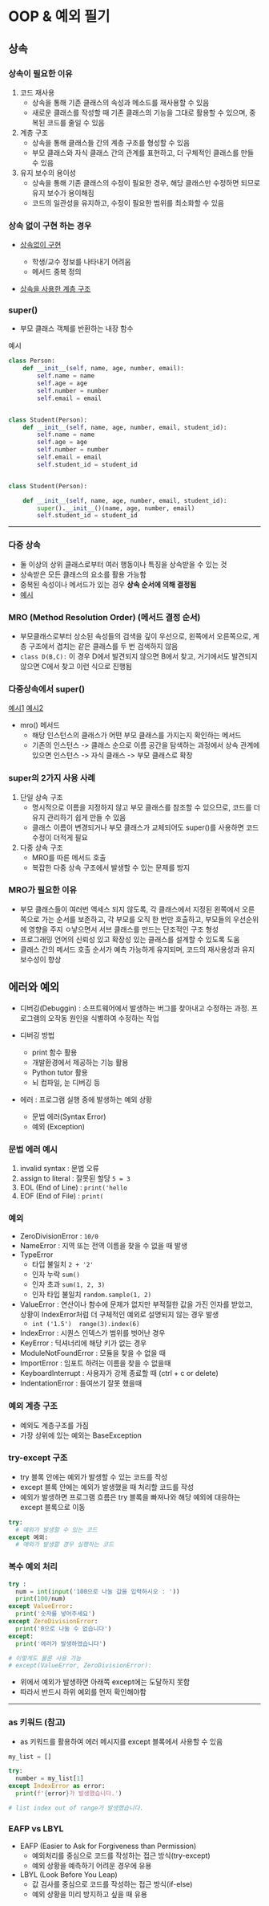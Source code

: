# OOP & 예외 필기

## 상속

### 상속이 필요한 이유
1. 코드 재사용
   - 상속을 통해 기존 클래스의 속성과 메소드를 재사용할 수 있음
   - 새로운 클래스를 작성할 때 기존 클래스의 기능을 그대로 활용할 수 있으며, 중복된 코드를 줄일 수 있음
2. 계층 구조
   - 상속을 통해 클래스들 간의 계층 구조를 형성할 수 있음
   - 부모 클래스와 자식 클래스 간의 관계를 표현하고, 더 구체적인 클래스를 만들 수 있음
3. 유지 보수의 용이성
   - 상속을 통해 기존 클래스의 수정이 필요한 경우, 해당 클래스만 수정하면 되므로 유지 보수가 용이해짐
   - 코드의 일관성을 유지하고, 수정이 필요한 범위를 최소화할 수 있음


### 상속 없이 구현 하는 경우

- [상속없이 구현](/example_code/01-basic.py)
  - 학생/교수 정보를 나타내기 어려움
  - 메서드 중복 정의

- [상속을 사용한 계층 구조](/example_code/01-inheritance.py)

### super()
- 부모 클래스 객체를 반환하는 내장 함수  

예시  
```python
class Person:
    def __init__(self, name, age, number, email):
        self.name = name
        self.age = age
        self.number = number
        self.email = email


class Student(Person):
    def __init__(self, name, age, number, email, student_id):
        self.name = name
        self.age = age
        self.number = number
        self.email = email
        self.student_id = student_id


class Student(Person):

    def __init__(self, name, age, number, email, student_id):
        super().__init__()(name, age, number, email)
        self.student_id = student_id
```
---
### 다중 상속
- 둘 이상의 상위 클래스로부터 여러 행동이나 특징을 상속받을 수 있는 것
- 상속받은 모든 클래스의 요소를 활용 가능함
- 중복된 속성이나 메서드가 있는 경우 **상속 순서에 의해 결정됨**
- [예시](example_code/03-multiple-inheritance.py)

### MRO (Method Resolution Order) (메서드 결정 순서)
- 부모클래스로부터 상소된 속성들의 검색을 깊이 우선으로, 왼쪽에서 오른쪽으로, 계층 구조에서 겹치는 같은 클래스를 두 번 검색하지 않음
- `class D(B,C):` 이 경우 D에서 발견되지 않으면 B에서 찾고, 거기에서도 발견되지 않으면 C에서 찾고 이런 식으로 진행됨

### 다중상속에서 super()
[예시1](example_code/04-super-with-multiple.py)
[예시2](example_code/05-super-with-multiple.py)

- mro() 메서드
  - 해당 인스턴스의 클래스가 어떤 부모 클래스를 가지는지 확인하는 메서드
  - 기존의 인스턴스 -> 클래스 순으로 이름 공간을 탐색하는 과정에서 상속 관계에 있으면 인스턴스 -> 자식 클래스 -> 부모 클래스로 확장

### super의 2가지 사용 사례
1. 단일 상속 구조
     - 명시적으로 이름을 지정하지 않고 부모 클래스를 참조할 수 있으므로, 코드를 더 유지 관리하기 쉽게 만들 수 있음
     - 클래스 이름이 변경되거나 부모 클래스가 교체되어도 super()를 사용하면 코드 수정이 더적게 필요
2. 다중 상속 구조
   - MRO를 따른 메서드 호출
   - 복잡한 다중 상속 구조에서 발생할 수 있는 문제를 방지

### MRO가 필요한 이유
- 부모 클래스들이 여러번 액세스 되지 않도록, 각 클래스에서 지정된 왼쪽에서 오른쪽으로 가는 순서를 보존하고, 각 부모를 오직 한 번만 호출하고, 부모들의 우선순위에 영향을 주지 ㅇ낳으면서 서브 클래스를 만드는 단조적인 구조 형성
- 프로그래밍 언어의 신뢰성 있고 확장성 있는 클래스를 설계할 수 있도록 도움
- 클래스 간의 메서드 호출 순서가 예측 가능하게 유지되며, 코드의 재사용성과 유지보수성이 향상

## 에러와 예외
- 디버깅(Debuggin) : 소프트웨어에서 발생하는 버그를 찾아내고 수정하는 과정. 프로그램의 오작동 원인을 식별하여 수정하는 작업
- 디버깅 방법
  - print 함수 활용
  - 개발환경에서 제공하는 기능 활용
  - Python tutor 활용
  - 뇌 컴파일, 눈 디버깅 등

- 에러 : 프로그램 실행 중에 발생하는 예외 상황
  - 문법 에러(Syntax Error)
  - 예외 (Exception)

### 문법 에러 예시
1. invalid syntax : 문법 오류
2. assign to literal : 잘못된 할당 `5 = 3`
3. EOL (End of Line) : `print('hello`
4. EOF (End of File) : `print(`

### 예외
- ZeroDivisionError : `10/0`
- NameError : 지역 또는 전역 이름을 찾을 수 없을 때 발생
- TypeError
  - 타입 불일치 `2 + '2'`
  - 인자 누락 `sum()`
  - 인자 초과 `sum(1, 2, 3)`
  - 인자 타입 불일치 `random.sample(1, 2)`
- ValueError : 연산이나 함수에 문제가 없지만 부적절한 값을 가진 인자를 받았고, 상황이 IndexError처럼 더 구체적인 예외로 설명되지 않는 경우 발생
  - `int ('1.5')  range(3).index(6)`
- IndexError : 시퀀스 인덱스가 범위를 벗어난 경우
- KeyError : 딕셔너리에 해당 키가 없는 경우
- ModuleNotFoundError : 모듈을 찾을 수 없을 때
- ImportError : 임포트 하려는 이름을 찾을 수 없을때
- KeyboardInterrupt : 사용자가 강제 종료할 때 (ctrl + c or delete)
- IndentationError : 들여쓰기 잘못 했을때

### 예외 계층 구조
- 예외도 계층구조를 가짐
- 가장 상위에 있는 예외는 BaseException

### try-except 구조
- try 블록 안에는 예외가 발생할 수 있는 코드를 작성
- except 블록 안에는 예외가 발생했을 때 처리할 코드를 작성
- 예외가 발생하면 프로그램 흐름은 try 블록을 빠져나와 해당 예외에 대응하는 except 블록으로 이동
```python
try:
  # 예외가 발생할 수 있는 코드
except 예외:
  # 예외가 발생할 경우 실행하는 코드
```

### 복수 예외 처리
```python
try :
  num = int(input('100으로 나눌 값을 입력하시오 : '))
  print(100/num)
except ValueError:
  print('숫자를 넣어주세요')
except ZeroDivisionError:
  print('0으로 나눌 수 없습니다')
except:
  print('에러가 발생하였습니다')

# 이렇게도 물론 사용 가능
# except(ValueError, ZeroDivisionError):
```
- 위에서 예외가 발생하면 아래쪽 except에는 도달하지 못함
- 따라서 반드시 하위 예외를 먼저 확인해야함

---
### as 키워드 (참고)
- as 키워드를 활용하여 에러 메시지를 except 블록에서 사용할 수 있음
```python
my_list = []

try:
  number = my_list[1]
except IndexError as error:
  print(f'{error}가 발생했습니다.')

# list index out of range가 발생했습니다.
```

### EAFP vs LBYL
- EAFP (Easier to Ask for Forgiveness than Permission)
  - 예외처리를 중심으로 코드를 작성하는 접근 방식(try-except)
  - 예외 상황을 예측하기 어려운 경우에 유용
- LBYL (Look Before You Leap)
  - 값 검사를 중심으로 코드를 작성하는 접근 방식(if-else)
  - 예외 상황을 미리 방지하고 싶을 때 유용
